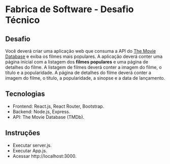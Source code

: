 # Fabrica de Software - Desafio Técnico

## Desafio

Você deverá criar uma aplicação web que consuma a API do [The Movie Database](https://www.themoviedb.org/documentation/api) e exiba os filmes mais populares. A aplicação deverá conter uma página inicial com a listagem dos **filmes populares** e uma página de detalhes do filme. A listagem de filmes deverá conter a imagem do filme, o título e a popularidade. A página de detalhes do filme deverá conter a imagem do filme, o título, a popularidade, a sinopse e a data de lançamento. 

## Tecnologias

- Frontend: React.js, React Router, Bootstrap.
- Backend: Node.js, Express.
- API: The Movie Database (TMDb).

## Instruções

- Executar server.js.
- Executar App.js.
- Acessar http://localhost:3000.